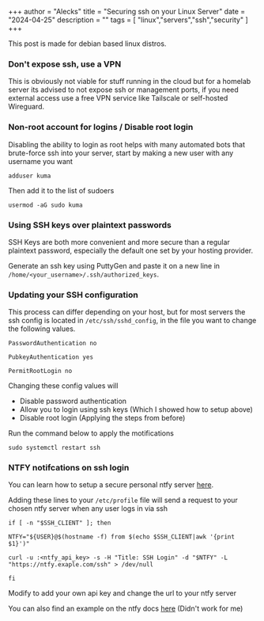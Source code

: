 
+++
author = "Alecks"
title = "Securing ssh on your Linux Server"
date = "2024-04-25"
description = ""
tags = [
    "linux","servers","ssh","security"
]
+++

This post is made for debian based linux distros.

### Don't expose ssh, use a VPN
This is obviously not viable for stuff running in the cloud but for a homelab server its advised to not expose ssh or management ports, if you need external access use a free VPN service like Tailscale or self-hosted Wireguard.

### Non-root account for logins / Disable root login
Disabling the ability to login as root helps with many automated bots that brute-force ssh into your server, start by making a new user with any username you want

```
adduser kuma
```

Then add it to the list of sudoers

```
usermod -aG sudo kuma
```

### Using SSH keys over plaintext passwords
SSH Keys are both more convenient and more secure than a regular plaintext password, especially the default one set by your hosting provider. 

Generate an ssh key using PuttyGen and paste it on a new line in `/home/<your_username>/.ssh/authorized_keys`.

### Updating your SSH configuration
This process can differ depending on your host, but for most servers the ssh config is located in `/etc/ssh/sshd_config`, in the file you want to change the following values.

```
PasswordAuthentication no
```

```
PubkeyAuthentication yes
```

```
PermitRootLogin no
```

Changing these config values will
- Disable password authentication
- Allow you to login using ssh keys (Which I showed how to setup above) 
- Disable root login (Applying the steps from before)

Run the command below to apply the motifications

```
sudo systemctl restart ssh
```

### NTFY notifcations on ssh login
You can learn how to setup a secure personal ntfy server [here](/posts/ntfy-server).

Adding these lines to your `/etc/profile` file will send a request to your chosen ntfy server when any user logs in via ssh

```
if [ -n "$SSH_CLIENT" ]; then

NTFY="${USER}@$(hostname -f) from $(echo $SSH_CLIENT|awk '{print $1}')"

curl -u :<ntfy_api_key> -s -H "Title: SSH Login" -d "$NTFY" -L  "https://ntfy.exaple.com/ssh" > /dev/null

fi
```
Modify to add your own api key and change the url to your ntfy server


You can also find an example on the ntfy docs [here](https://docs.ntfy.sh/examples/#ssh-login-alerts) (Didn't work for me)